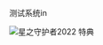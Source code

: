 测试系统in

![星之守护者2022 特典](https://raw.githubusercontent.com/RyanCHEN-Vault/images_repository/main/img/%E6%98%9F%E4%B9%8B%E5%AE%88%E6%8A%A4%E8%80%852022%20%E7%89%B9%E5%85%B8.png?token=BLQMVHSBW5Z53WKPUFZ3HXLG6JV6M)